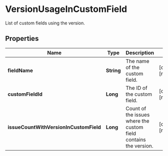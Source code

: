 

# VersionUsageInCustomField

List of custom fields using the version.

## Properties

Name | Type | Description | Notes
------------ | ------------- | ------------- | -------------
**fieldName** | **String** | The name of the custom field. |  [optional] [readonly]
**customFieldId** | **Long** | The ID of the custom field. |  [optional] [readonly]
**issueCountWithVersionInCustomField** | **Long** | Count of the issues where the custom field contains the version. |  [optional] [readonly]




